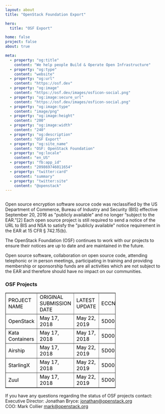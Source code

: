 ```yaml
---
layout: about
title: "OpenStack Foundation Export"

hero:
  title: "OSF Export"

home: false
project: false
about: true

meta:
  - property: "og:title"
    content: "We help people Build & Operate Open Infrastructure"
  - property: "og:type"
    content: "website"
  - property: "og:url"
    content: "https://osf.dev"
  - property: "og:image"
    content: "https://osf.dev/images/osficon-social.png"
  - property: "og:image:secure_url"
    content: "https://osf.dev/images/osficon-social.png"
  - property: "og:image:type"
    content: "image/png"
  - property: "og:image:height"
    content: "200"
  - property: "og:image:width"
    content: "240"
  - property: "og:description"
    content: "OSF Export"
  - property: "og:site_name"
    content: "OSF: OpenStack Foundation"
  - property: "og:locale"
    content: "en_US"
  - property: "fb:app_id"
    content: "209869746011654"
  - property: "twitter:card"
    content: "summary"
  - property: "twitter:site"
    content: "@openstack"
---
```


<section class="section about-s1-main">
  <div class="container about-s1-container">
    <div class="columns">
      <div class="column">
        <p class="fix-h5">Open source encryption software source code was reclassified by the US Department of Commerce, Bureau of Industry and Security (BIS) effective September 20, 2016 as "publicly available" and no longer “subject to the EAR.”[2] Each open source project is still required to send a notice of the URL to BIS and NSA to satisfy the "publicly available" notice requirement in the EAR at 15 CFR § 742.15(b).</p>
        <p class="fix-h5">The OpenStack Foundation (OSF) continues to work with our projects to ensure their notices are up to date and are maintained in the future.</p>
        <p class="fix-h5">Open source software, collaboration on open source code, attending telephonic or in person meetings, participating in training and providing membership or sponsorship funds are all activities which are not subject to the EAR and therefore should have no impact on our communities.</p>
        <h3 class="fix-h4">OSF Projects</h3>
            <table cellpadding="5" border="1" style="color:#000;width:70%;">
            <tbody><tr>
              <td>PROJECT NAME</td>
              <td>ORIGINAL SUBMISSION DATE</td>
              <td>LATEST UPDATE</td>
              <td>ECCN</td>
            </tr>
            <tr>
              <td>OpenStack</td>
              <td>May 17, 2018</td>
              <td>May 22, 2019</td>
              <td>5D002</td>
            </tr>
            <tr>
              <td>Kata Containers</td>
              <td>May 17, 2018</td>
              <td>May 17, 2018</td>
              <td>5D002</td>
            </tr>
            <tr>
              <td>Airship</td>
              <td>May 17, 2018</td>
              <td>May 22, 2019</td>
              <td>5D002</td>
            </tr>
            <tr>
              <td>StarlingX</td>
              <td>May 17, 2018</td>
              <td>May 22, 2019</td>
              <td>5D002</td>
            </tr>
            <tr>
              <td>Zuul</td>
              <td>May 17, 2018</td>
              <td>May 22, 2019</td>
              <td>5D002</td>
            </tr>
          </tbody></table>
        <p class="fix-h5">If you have any questions regarding the status of OSF projects contact:<br>
Executive Director: Jonathan Bryce: <a href="mailto:jonathan@openstack.org">jonathan@openstack.org</a><br>
COO: Mark Collier <a href="mailto:mark@openstack.org">mark@openstack.org</a></p>
      </div>
    </div>
  </div>
</section>

